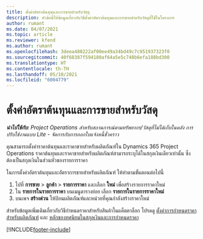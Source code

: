 ```yaml
---
title: ตั้งค่าอัตราต้นทุนและการขายสำหรับวัสดุ
description: หัวข้อนี้ให้ข้อมูลเกี่ยวกับวิธีตั้งค่าอัตราต้นทุนและการขายสำหรับวัสดุที่ใช้ในโครงการ
author: rumant
ms.date: 04/07/2021
ms.topic: article
ms.reviewer: kfend
ms.author: rumant
ms.openlocfilehash: 3deea480222af00ee49a34bd49c7c951937323f0
ms.sourcegitcommit: 40f68387f594180af64a5e5c748b6efa188bd300
ms.translationtype: HT
ms.contentlocale: th-TH
ms.lasthandoff: 05/10/2021
ms.locfileid: "6004779"
---
```

# <a name="set-up-cost-and-sales-rates-for-materials"></a>ตั้งค่าอัตราต้นทุนและการขายสำหรับวัสดุ

_**นำไปใช้กับ:** Project Operations สำหรับสถานการณ์ตามทรัพยากร/วัสดุที่ไม่ได้เก็บในคลัง การปรับใช้งานแบบ Lite - จัดการกับการออกใบแจ้งหนี้ชั่วคราว_

คุณสามารถตั้งค่าราคาต้นทุนและราคาขายสำหรับผลิตภัณฑ์ใน Dynamics 365 Project Operations ราคาต้นทุนและราคาขายสำหรับผลิตภัณฑ์สามารถระบุได้ในสกุลเงินเดียวเท่านั้น ซึ่งต้องเป็นสกุลเงินในส่วนหัวของรายการราคา

ในการตั้งค่าอัตราต้นทุนและอัตราการขายสำหรับผลิตภัณฑ์ ให้ทำตามขั้นตอนต่อไปนี้ 

1. ไปที่ **การขาย** > **ลูกค้า** > **รายการราคา** และเลือก **ใหม่** เพื่อสร้างรายการราคาใหม่ 
2. ใน **รายการในรายการราคา** บนเมนูตารางย่อย เลือก **รายการในรายการราคาใหม่** 
3. บนเพจ **สร้างด่วน** ให้ป้อนผลิตภัณฑ์และหน่วยที่คุณกำลังสร้างราคาใหม่

สำหรับข้อมูลเพิ่มเติมเกี่ยวกับวิธีกำหนดราคาสำหรับสินค้าในแค็ตตาล็อก โปรดดู [ตั้งค่าการกำหนดราคาสำหรับผลิตภัณฑ์](/dynamics365/sales-enterprise/create-price-lists-price-list-items-define-pricing-products.md) และ [หลักของทศนิยมในสกุลเงินและการกำหนดราคา](/dynamics365/sales-enterprise/decimal-precision-currency-pricing.md)

[!INCLUDE[footer-include](../includes/footer-banner.md)]
